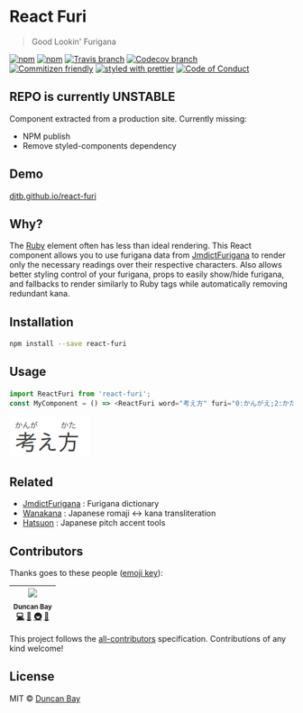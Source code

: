 # React Furi

> Good Lookin' Furigana

[![npm](https://img.shields.io/npm/v/react-furi.svg?style=flat-square)](https://www.npmjs.com/package/react-furi)
[![npm](https://img.shields.io/npm/dt/react-furi.svg?style=flat-square)](https://npm-stat.com/charts.html?package=react-furi&from=2016-04-01)
[![Travis branch](https://img.shields.io/travis/DJTB/react-furi/master.svg?style=flat-square)](https://travis-ci.org/DJTB/react-furi)
[![Codecov branch](https://img.shields.io/codecov/c/github/DJTB/react-furi/master.svg?style=flat-square)](https://codecov.io/github/DJTB/react-furi)
<br />
[![Commitizen friendly](https://img.shields.io/badge/commitizen-friendly-brightgreen.svg?style=flat-square)](http://commitizen.github.io/cz-cli/)
[![styled with prettier](https://img.shields.io/badge/styled_with-prettier-ff69b4.svg?style=flat-square)](https://github.com/prettier/prettier)
[![Code of Conduct](https://img.shields.io/badge/code%20of-conduct-ff69b4.svg?style=flat-square)](./code_of_conduct.md)

## REPO is currently UNSTABLE

Component extracted from a production site.
Currently missing:

* NPM publish
* Remove styled-components dependency

## Demo

[djtb.github.io/react-furi](https://djtb.github.io/react-furi)

## Why?

The [Ruby](https://developer.mozilla.org/ja/docs/Web/HTML/Element/ruby) element often has less than ideal rendering. This React component allows you to use furigana data from [JmdictFurigana](https://github.com/Doublevil/JmdictFurigana) to render only the necessary readings over their respective characters. Also allows better styling control of your furigana, props to easily show/hide furigana, and fallbacks to render similarly to Ruby tags while automatically removing redundant kana.

## Installation

```sh
npm install --save react-furi
```

## Usage

```js
import ReactFuri from 'react-furi';
const MyComponent = () => <ReactFuri word="考え方" furi="0:かんがえ;2:かた" />;
```

![Example Render](.github/example.png)

## Related

* [JmdictFurigana](https://github.com/Doublevil/JmdictFurigana) : Furigana dictionary
* [Wanakana](https://github.com/WaniKani/WanaKana) : Japanese romaji <-> kana transliteration
* [Hatsuon](https://github.com/DJTB/hatsuon) : Japanese pitch accent tools

## Contributors

Thanks goes to these people ([emoji key](https://github.com/kentcdodds/all-contributors#emoji-key)):

<!-- ALL-CONTRIBUTORS-LIST:START - Do not remove or modify this section -->

<!-- prettier-ignore -->
| [<img src="https://avatars3.githubusercontent.com/u/5353151?s=100" width="100px;"/><br /><sub><b>Duncan Bay</b></sub>](https://github.com/DJTB)<br />[💻](https://github.com/DJTB/react-furi/commits?author=DJTB "Code") [📖](https://github.com/DJTB/react-furi/commits?author=DJTB "Documentation") [🚇](#infra-DJTB "Infrastructure (Hosting, Build-Tools, etc)") [🎨](#design-DJTB "Design") |
| :---: |

<!-- ALL-CONTRIBUTORS-LIST:END -->

This project follows the [all-contributors](https://github.com/kentcdodds/all-contributors) specification. Contributions of any kind welcome!

## License

MIT &copy; [Duncan Bay](https://github.com/DJTB)
